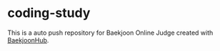 # coding-study
This is a auto push repository for Baekjoon Online Judge created with [BaekjoonHub](https://github.com/BaekjoonHub/BaekjoonHub).
